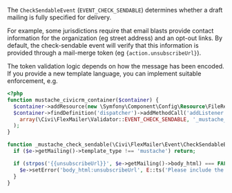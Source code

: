 The `CheckSendableEvent` (`EVENT_CHECK_SENDABLE`) determines whether a draft mailing is fully specified for delivery.

For example, some jurisdictions require that email blasts provide contact
information for the organization (eg street address) and an opt-out links.
By default, the check-sendable event will verify that this information is
provided through a mail-merge token (eg `{action.unsubscribeUrl}`).

The token validation logic depends on how the message has been encoded.  If
you provide a new template language, you can implement suitable enforcement,
e.g.


```php
<?php
function mustache_civicrm_container($container) {
  $container->addResource(new \Symfony\Component\Config\Resource\FileResource(__FILE__));
  $container->findDefinition('dispatcher')->addMethodCall('addListener',
    array(\Civi\FlexMailer\Validator::EVENT_CHECK_SENDABLE, '_mustache_check_sendable')
  );
}

function _mustache_check_sendable(\Civi\FlexMailer\Event\CheckSendableEvent $e) {
  if ($e->getMailing()->template_type !== 'mustache') return;

  if (strpos('{{unsubscribeUrl}}', $e->getMailing()->body_html) === FALSE) {
    $e->setError('body_html:unsubscribeUrl', E::ts('Please include the token {{unsubscribeUrl}}'));
  }
}
```
